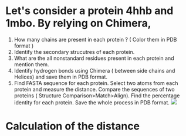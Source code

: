 # Let's consider a protein 4hhb and 1mbo. By relying on Chimera,
1. How many chains are present in each protein  ? ( Color them in PDB format ) 
1. Identify the secondary strucutres of each protein.
1. What are the all nonstandard residues present in each protein and mention them.
1. Identify hydrogen bonds using Chimera ( between side chains and Helices) and save them in PDB format.
1. Find FASTA sequence for each protein.
Select two atoms from each protein and measure the distance.
Compare the sequences of two proteins ( Structure Comparison>Match>Align).
Find the percentage identity for each protein.
Save the whole process in PDB format.
![](Figures/Proteines.png)
 
# Calculation of the distance
